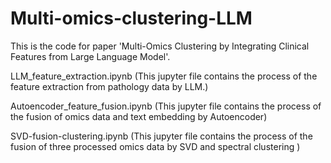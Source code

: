 # Multi-omics-clustering-LLM
This is the code for paper 'Multi-Omics Clustering by Integrating Clinical Features from Large Language Model'.

LLM_feature_extraction.ipynb (This jupyter file contains the process of the feature extraction from pathology data by LLM.)

Autoencoder_feature_fusion.ipynb (This jupyter file contains the process of the fusion of omics data and text embedding by Autoencoder)

SVD-fusion-clustering.ipynb (This jupyter file contains the process of the fusion of three processed omics data by SVD and spectral clustering )
